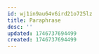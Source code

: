 ```yaml
---
id: wj1in9au64v6ird21o725lz
title: Paraphrase
desc: ''
updated: 1746737694499
created: 1746737694499
---
```

